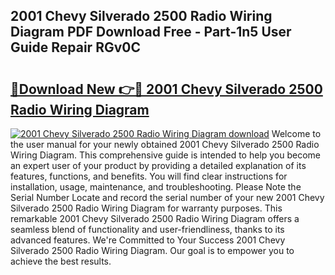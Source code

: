 ## 2001 Chevy Silverado 2500 Radio Wiring Diagram PDF Download Free - Part-1n5 User Guide Repair RGv0C

# <h2><a href="http://dfovdq.blite.top/?on=2001+Chevy+Silverado+2500+Radio+Wiring+Diagram">🔗Download New 👉🔴 2001 Chevy Silverado 2500 Radio Wiring Diagram</a></h2>

[![2001 Chevy Silverado 2500 Radio Wiring Diagram download](https://i.imgur.com/lujVjoI.png)](http://dfovdq.blite.top/?on=2001+Chevy+Silverado+2500+Radio+Wiring+Diagram)
Welcome to the user manual for your newly obtained 2001 Chevy Silverado 2500 Radio Wiring Diagram. This comprehensive guide is intended to help you become an expert user of your product by providing a detailed explanation of its features, functions, and benefits. You will find clear instructions for installation, usage, maintenance, and troubleshooting. Please Note the Serial Number Locate and record the serial number of your new 2001 Chevy Silverado 2500 Radio Wiring Diagram for warranty purposes. This remarkable 2001 Chevy Silverado 2500 Radio Wiring Diagram offers a seamless blend of functionality and user-friendliness, thanks to its advanced features. We're Committed to Your Success 2001 Chevy Silverado 2500 Radio Wiring Diagram. Our goal is to empower you to achieve the best results.
